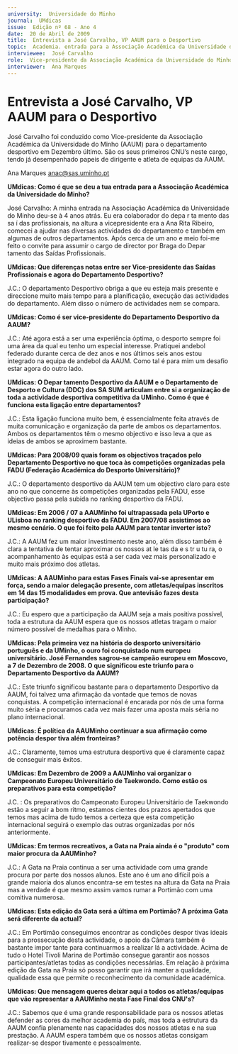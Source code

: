 ```yaml
---
university:  Universidade do Minho
journal:  UMdicas
issue:  Edição nº 68 - Ano 4
date:  20 de Abril de 2009
title:  Entrevista a José Carvalho, VP AAUM para o Desportivo
topic:  Academia. entrada para a Associação Académica da Universidade do Minho
interviewee:  José Carvalho
role:  Vice-presidente da Associação Académica da Universidade do Minho (AAUM) para o departamento desportivo
interviewer:  Ana Marques
--- 
```


# Entrevista a José Carvalho, VP AAUM para o Desportivo

José Carvalho foi conduzido como Vice-presidente da Associação Académica da Universidade do Minho (AAUM) para o departamento desportivo em Dezembro último. São os seus primeiros CNU’s neste cargo, tendo já desempenhado papeis de dirigente e atleta de equipas da AAUM.
 
Ana Marques anac@sas.uminho.pt 


**UMdicas: Como é que se deu a tua entrada para a Associação Académica da Universidade do Minho?**

José Carvalho: A minha entrada na Associação Académica da Universidade do Minho deu-se à 4 anos atrás.
Eu era colaborador do depa r ta mento das sa í das profissionais, na altura a vicepresidente era a Ana Rita Ribeiro, comecei a ajudar nas diversas actividades do departamento e também em algumas de outros departamentos.
Após cerca de um ano e meio foi-me feito o convite para assumir o cargo de director por Braga do Depar tamento das Saídas Profissionais.
 

**UMdicas: Que diferenças notas entre ser Vice-presidente das Saídas Profissionais e agora do Departamento Desportivo?**

J.C.: O departamento Desportivo obriga a que eu esteja mais presente e direccione muito mais tempo para a planificação, execução das actividades do departamento. Além disso o número de actividades nem se compara.
 

**UMdicas: Como é ser vice-presidente do Departamento Desportivo da AAUM?**

J.C.: Até agora está a ser uma experiência óptima, o desporto sempre foi uma área da qual eu tenho um especial interesse.
Pratiquei andebol federado durante cerca de dez anos e nos últimos seis anos estou integrado na equipa de andebol da AAUM. Como tal é para mim um desafio estar agora do outro lado.
 

**UMdicas: O Depar tamento Desportivo da AAUM e o Departamento de Desporto e Cultura (DDC) dos SA SUM articulam entre si a organização de toda a actividade desportiva competitiva da UMinho. Como é que é funciona esta ligação entre departamentos?**

J.C.: Esta ligação funciona muito bem, é essencialmente feita através de muita comunicação e organização da parte de ambos os departamentos.
Ambos os departamentos têm o mesmo objectivo e isso leva a que as ideias de ambos se aproximem bastante.
 

**UMdicas: Para 2008/09 quais foram os objectivos traçados pelo Departamento Desportivo no que toca às competições organizadas pela FADU (Federação Académica do Desporto Universitário)?**

J.C.: O departamento desportivo da AAUM tem um objectivo claro para este ano no que concerne às competições organizadas pela FADU, esse objectivo passa pela subida no ranking desportivo da FADU.
 

**UMdicas: Em 2006 / 07 a AAUMinho foi ultrapassada pela UPorto e ULisboa no ranking desportivo da FADU. Em 2007/08 assistimos ao mesmo cenário. O que foi feito pela AAUM para tentar inverter isto?**

J.C.: A AAUM fez um maior investimento neste ano, além disso também é clara a tentativa de tentar aproximar os nossos at le tas da e s tr u tu ra, o acompanhamento às equipas está a ser cada vez mais personalizado e muito mais próximo dos atletas.
 
 
**UMdicas: A AAUMinho para estas Fases Finais vai-se apresentar em força, sendo a maior delegação presente, com atletas/equipas inscritos em 14 das 15 modalidades em prova. Que antevisão fazes desta participação?**

J.C.: Eu espero que a participação da AAUM seja a mais positiva possível, toda a estrutura da AAUM espera que os nossos atletas tragam o maior número possível de medalhas para o Minho.
 

**UMdicas: Pela primeira vez na história do desporto universitário português e da UMinho, o ouro foi conquistado num europeu universitário. José Fernandes sagrou-se campeão europeu em Moscovo, a 7 de Dezembro de 2008. O que significou este triunfo para o Departamento Desportivo da AAUM?**

J.C.: Este triunfo significou bastante para o departamento Desportivo da AAUM, foi talvez uma afirmação da vontade que temos de novas conquistas. A competição internacional é encarada por nós de uma forma muito séria e procuramos cada vez mais fazer uma aposta mais séria no plano internacional.
 

**UMdicas: É política da AAUMinho continuar a sua afirmação como potência despor tiva além fronteiras?**

J.C.: Claramente, temos uma estrutura desportiva que é claramente capaz de conseguir mais êxitos.
 
 
**UMdicas: Em Dezembro de 2009 a AAUMinho vai organizar o Campeonato Europeu Universitário de Taekwondo. Como estão os preparativos para esta competição?**

J.C. : Os preparativos do Campeonato Europeu Universitário de Taekwondo estão a seguir a bom ritmo, estamos cientes dos prazos apertados que temos mas acima de tudo temos a certeza que esta competição internacional seguirá o exemplo das outras organizadas por nós anteriormente.
 

**UMdicas: Em termos recreativos, a Gata na Praia ainda é o "produto" com maior procura da AAUMinho?**

J.C.: A Gata na Praia continua a ser uma actividade com uma grande procura por parte dos nossos alunos. Este ano é um ano difícil pois a grande maioria dos alunos encontra-se em testes na altura da Gata na Praia mas a verdade é que mesmo assim vamos rumar a Portimão com uma comitiva numerosa.
 

**UMdicas: Esta edição da Gata será a última em Portimão? A próxima Gata será diferente da actual?**

J.C.: Em Portimão conseguimos encontrar as condições despor tivas ideais para a prossecução desta actividade, o apoio da Câmara também é bastante impor tante para continuarmos a realizar lá a actividade.
Acima de tudo o Hotel Tivoli Marina de Portimão consegue garantir aos nossos participantes/atletas todas as condições necessárias. Em relação à próxima edição da Gata na Praia só posso garantir que irá manter a qualidade, qualidade essa que permite o reconhecimento da comunidade académica.
 

**UMdicas: Que mensagem queres deixar aqui a todos os atletas/equipas que vão representar a AAUMinho nesta Fase Final dos CNU's?**

J.C.: Sabemos que é uma grande responsabilidade para os nossos atletas defender as cores da melhor academia do país, mas toda a estrutura da AAUM confia plenamente nas capacidades dos nossos atletas e na sua prestação.
A AAUM espera também que os nossos atletas consigam realizar-se despor tivamente e pessoalmente.

